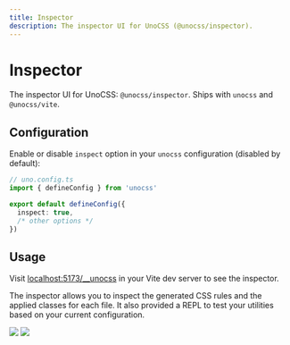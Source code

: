 ```yaml
---
title: Inspector
description: The inspector UI for UnoCSS (@unocss/inspector).
---
```


# Inspector

The inspector UI for UnoCSS: `@unocss/inspector`.
Ships with `unocss` and `@unocss/vite`.

## Configuration

Enable or disable `inspect` option in your `unocss` configuration (disabled by default):

```ts
// uno.config.ts
import { defineConfig } from 'unocss'

export default defineConfig({
  inspect: true,
  /* other options */
})
```

## Usage

Visit <a href="http://localhost:5173/__unocss" target="_blank" rel="noreferrer">localhost:5173/__unocss</a> in your Vite dev server to see the inspector.

The inspector allows you to inspect the generated CSS rules and the applied classes for each file. It also provided a REPL to test your utilities based on your current configuration.

<img src="https://user-images.githubusercontent.com/11247099/140885990-1827f5ce-f12a-4ed4-9d63-e5145a65fb4a.png" loading="lazy">
<img src="https://user-images.githubusercontent.com/11247099/140886020-7014f412-f020-4aed-a169-d025cc1bbcd3.png" loading="lazy">
